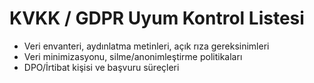 # KVKK / GDPR Uyum Kontrol Listesi
- Veri envanteri, aydınlatma metinleri, açık rıza gereksinimleri
- Veri minimizasyonu, silme/anonimleştirme politikaları
- DPO/İrtibat kişisi ve başvuru süreçleri
